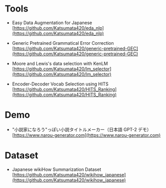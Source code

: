 # Tools
- Easy Data Augmentation for Japanese  
[https://github.com/Katsumata420/eda_nlp](https://github.com/Katsumata420/eda_nlp)

- Generic Pretrained Grammatical Error Correction  
[https://github.com/Katsumata420/generic-pretrained-GEC](https://github.com/Katsumata420/generic-pretrained-GEC)

- Moore and Lewis's data selection with KenLM  
[https://github.com/Katsumata420/lm_selector](https://github.com/Katsumata420/lm_selector)

- Encoder-Decoder Vocab Selection using HITS  
[https://github.com/Katsumata420/HITS_Ranking](https://github.com/Katsumata420/HITS_Ranking)

# Demo
- "小説家になろう"っぽい小説タイトルメーカー（日本語 GPT-2 デモ）  
[https://www.narou-generator.com](https://www.narou-generator.com)

# Dataset
- Japanese wikiHow Summarization Dataset  
[https://github.com/Katsumata420/wikihow_japanese](https://github.com/Katsumata420/wikihow_japanese)
